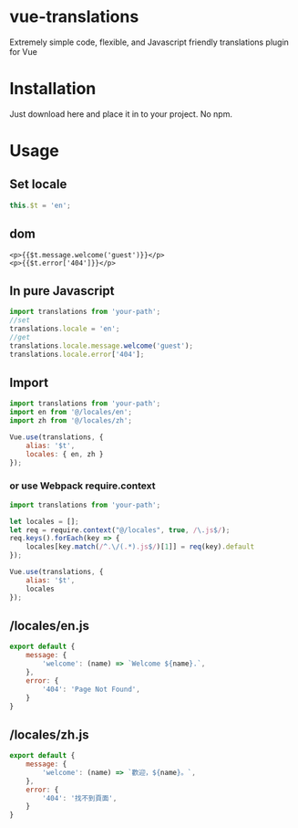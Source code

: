 # vue-translations
Extremely simple code, flexible, and Javascript friendly translations plugin for Vue
# Installation
Just download here and place it in to your project. No npm.
# Usage
## Set locale
```javascript
this.$t = 'en';
```
## dom
```vue
<p>{{$t.message.welcome('guest')}}</p>
<p>{{$t.error['404']}}</p>
```
## In pure Javascript
```javascript
import translations from 'your-path';
//set
translations.locale = 'en';
//get
translations.locale.message.welcome('guest');
translations.locale.error['404'];
```
## Import
```javascript
import translations from 'your-path';
import en from '@/locales/en';
import zh from '@/locales/zh';

Vue.use(translations, {
    alias: '$t',
    locales: { en, zh }
});
```
### or use Webpack require.context
```javascript
import translations from 'your-path';

let locales = [];
let req = require.context("@/locales", true, /\.js$/);
req.keys().forEach(key => {
    locales[key.match(/^.\/(.*).js$/)[1]] = req(key).default
});

Vue.use(translations, {
    alias: '$t',
    locales
});
```
## /locales/en.js
```javascript
export default {
    message: {
        'welcome': (name) => `Welcome ${name}.`,
    },
    error: {
        '404': 'Page Not Found',
    }
}
```
## /locales/zh.js
```javascript
export default {
    message: {
        'welcome': (name) => `歡迎，${name}。`,
    },
    error: {
        '404': '找不到頁面',
    }
}
```
